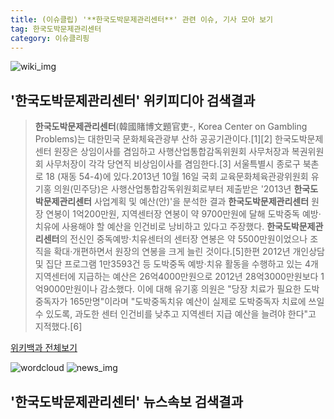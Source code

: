 ```yaml
---
title: (이슈클립) '**한국도박문제관리센터**' 관련 이슈, 기사 모아 보기
tag: 한국도박문제관리센터
category: 이슈클리핑
---
```

![wiki_img](https://user-images.githubusercontent.com/42597476/44503234-41136a80-a6d0-11e8-9071-6fc6418eafe4.png)
## **'**한국도박문제관리센터**'** 위키피디아 검색결과
>**한국도박문제관리센터**(韓國賭博文題官吏-, Korea Center on Gambling Problems)는 대한민국 문화체육관광부 산하 공공기관이다.[1][2] 한국도박문제센터 원장은 상임이사를 겸임하고 사행산업통합감독위원회 사무처장과 복권위원회 사무처장이 각각 당연직 비상임이사를 겸임한다.[3] 서울특별시 종로구 북촌로 18 (재동 54-4)에 있다.2013년 10월 16일 국회 교육문화체육관광위원회 유기홍 의원(민주당)은 사행산업통합감독위원회로부터 제출받은 '2013년 **한국도박문제관리센터** 사업계획 및 예산(안)'을 분석한 결과 **한국도박문제관리센터** 원장 연봉이 1억200만원, 지역센터장 연봉이 약 9700만원에 달해 도박중독 예방·치유에 사용해야 할 예산을 인건비로 낭비하고 있다고 주장했다. **한국도박문제관리센터**의 전신인 중독예방·치유센터의 센터장 연봉은 약 5500만원이었으나 조직을 확대·개편하면서 원장의 연봉을 크게 늘린 것이다.[5]한편 2012년 개인상담 및 집단 프로그램 1만3593건 등 도박중독 예방·치유 활동을 수행하고 있는 4개 지역센터에 지급하는 예산은 26억4000만원으로 2012년 28억3000만원보다 1억9000만원이나 감소했다. 이에 대해 유기홍 의원은 "당장 치료가 필요한 도박중독자가 165만명"이라며 "도박중독치유 예산이 실제로 도박중독자 치료에 쓰일 수 있도록, 과도한 센터 인건비를 낮추고 지역센터 지급 예산을 늘려야 한다"고 지적했다.[6]

<a href="https://ko.wikipedia.org/wiki/한국도박문제관리센터" target="_blank">위키백과 전체보기</a>

![wordcloud](https://s3.ap-northeast-2.amazonaws.com/lyrics101-wordcloud/2018-09-25-1537880469.png)
![news_img](https://user-images.githubusercontent.com/42597476/44507050-1206f400-a6e4-11e8-8d98-7ffbfebb353f.png)
## **'**한국도박문제관리센터**'** 뉴스속보 검색결과

